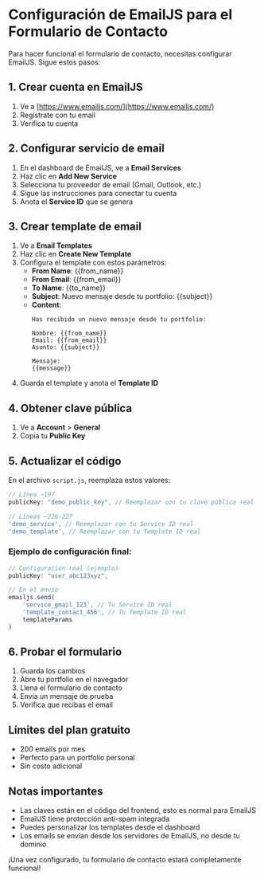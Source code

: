 # Configuración de EmailJS para el Formulario de Contacto

Para hacer funcional el formulario de contacto, necesitas configurar EmailJS. Sigue estos pasos:

## 1. Crear cuenta en EmailJS

1. Ve a [https://www.emailjs.com/](https://www.emailjs.com/)
2. Regístrate con tu email
3. Verifica tu cuenta

## 2. Configurar servicio de email

1. En el dashboard de EmailJS, ve a **Email Services**
2. Haz clic en **Add New Service**
3. Selecciona tu proveedor de email (Gmail, Outlook, etc.)
4. Sigue las instrucciones para conectar tu cuenta
5. Anota el **Service ID** que se genera

## 3. Crear template de email

1. Ve a **Email Templates**
2. Haz clic en **Create New Template**
3. Configura el template con estos parámetros:
   - **From Name**: {{from_name}}
   - **From Email**: {{from_email}}
   - **To Name**: {{to_name}}
   - **Subject**: Nuevo mensaje desde tu portfolio: {{subject}}
   - **Content**: 
     ```
     Has recibido un nuevo mensaje desde tu portfolio:
     
     Nombre: {{from_name}}
     Email: {{from_email}}
     Asunto: {{subject}}
     
     Mensaje:
     {{message}}
     ```
4. Guarda el template y anota el **Template ID**

## 4. Obtener clave pública

1. Ve a **Account** > **General**
2. Copia tu **Public Key**

## 5. Actualizar el código

En el archivo `script.js`, reemplaza estos valores:

```javascript
// Línea ~197
publicKey: "demo_public_key", // Reemplazar con tu clave pública real

// Líneas ~226-227
'demo_service', // Reemplazar con tu Service ID real
'demo_template', // Reemplazar con tu Template ID real
```

### Ejemplo de configuración final:
```javascript
// Configuración real (ejemplo)
publicKey: "user_abc123xyz",

// En el envío
emailjs.send(
    'service_gmail_123', // Tu Service ID real
    'template_contact_456', // Tu Template ID real
    templateParams
)
```

## 6. Probar el formulario

1. Guarda los cambios
2. Abre tu portfolio en el navegador
3. Llena el formulario de contacto
4. Envía un mensaje de prueba
5. Verifica que recibas el email

## Límites del plan gratuito

- 200 emails por mes
- Perfecto para un portfolio personal
- Sin costo adicional

## Notas importantes

- Las claves están en el código del frontend, esto es normal para EmailJS
- EmailJS tiene protección anti-spam integrada
- Puedes personalizar los templates desde el dashboard
- Los emails se envían desde los servidores de EmailJS, no desde tu dominio

¡Una vez configurado, tu formulario de contacto estará completamente funcional!